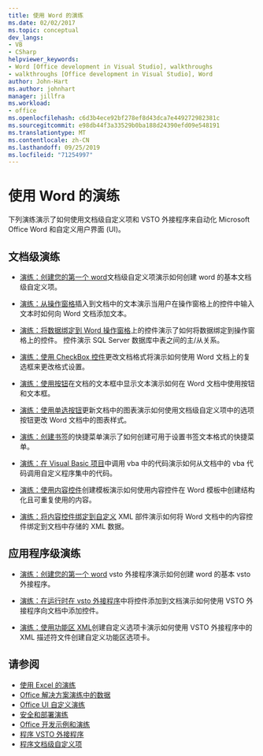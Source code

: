 ```yaml
---
title: 使用 Word 的演练
ms.date: 02/02/2017
ms.topic: conceptual
dev_langs:
- VB
- CSharp
helpviewer_keywords:
- Word [Office development in Visual Studio], walkthroughs
- walkthroughs [Office development in Visual Studio], Word
author: John-Hart
ms.author: johnhart
manager: jillfra
ms.workload:
- office
ms.openlocfilehash: c6d3b4ece92bf278ef8d43dca7e449272982381c
ms.sourcegitcommit: e98db44f3a33529b0ba188d24390efd09e548191
ms.translationtype: MT
ms.contentlocale: zh-CN
ms.lasthandoff: 09/25/2019
ms.locfileid: "71254997"
---
```

# <a name="walkthroughs-using-word"></a>使用 Word 的演练
  下列演练演示了如何使用文档级自定义项和 VSTO 外接程序来自动化 Microsoft Office Word 和自定义用户界面 (UI)。

## <a name="document-level-walkthroughs"></a>文档级演练
- [演练：创建您的第一个 word](../vsto/walkthrough-creating-your-first-document-level-customization-for-word.md)文档级自定义项演示如何创建 word 的基本文档级自定义项。

- [演练：从操作窗格](../vsto/walkthrough-inserting-text-into-a-document-from-an-actions-pane.md)插入到文档中的文本演示当用户在操作窗格上的控件中输入文本时如何向 Word 文档添加文本。

- [演练：将数据绑定到 Word 操作窗格](../vsto/walkthrough-binding-data-to-controls-on-a-word-actions-pane.md)上的控件演示了如何将数据绑定到操作窗格上的控件。 控件演示 SQL Server 数据库中表之间的主/从关系。

- [演练：使用 CheckBox 控件](../vsto/walkthrough-changing-document-formatting-using-checkbox-controls.md)更改文档格式将演示如何使用 Word 文档上的复选框来更改格式设置。

- [演练：使用按钮](../vsto/walkthrough-displaying-text-in-a-text-box-in-a-document-using-a-button.md)在文档的文本框中显示文本演示如何在 Word 文档中使用按钮和文本框。

- [演练：使用单选按钮](../vsto/walkthrough-updating-a-chart-in-a-document-using-radio-buttons.md)更新文档中的图表演示如何使用文档级自定义项中的选项按钮更改 Word 文档中的图表样式。

- [演练：创建书签](../vsto/walkthrough-creating-shortcut-menus-for-bookmarks.md)的快捷菜单演示了如何创建可用于设置书签文本格式的快捷菜单。

- [演练：在 Visual Basic 项目](../vsto/walkthrough-calling-code-from-vba-in-a-visual-basic-project.md)中调用 vba 中的代码演示如何从文档中的 vba 代码调用自定义程序集中的代码。

- [演练：使用内容控件](../vsto/walkthrough-creating-a-template-by-using-content-controls.md)创建模板演示如何使用内容控件在 Word 模板中创建结构化且可重复使用的内容。

- [演练：将内容控件绑定到自定义](../vsto/walkthrough-binding-content-controls-to-custom-xml-parts.md) XML 部件演示如何将 Word 文档中的内容控件绑定到文档中存储的 XML 数据。

## <a name="application-level-walkthroughs"></a>应用程序级演练
- [演练：创建您的第一个 word](../vsto/walkthrough-creating-your-first-vsto-add-in-for-word.md) vsto 外接程序演示如何创建 word 的基本 vsto 外接程序。

- [演练：在运行时在 vsto 外接程序](../vsto/walkthrough-adding-controls-to-a-document-at-run-time-in-a-vsto-add-in.md)中将控件添加到文档演示如何使用 VSTO 外接程序向文档中添加控件。

- [演练：使用功能区 XML](../vsto/walkthrough-creating-a-custom-tab-by-using-ribbon-xml.md)创建自定义选项卡演示如何使用 VSTO 外接程序中的 XML 描述符文件创建自定义功能区选项卡。

## <a name="see-also"></a>请参阅
- [使用 Excel 的演练](../vsto/walkthroughs-using-excel.md)
- [Office 解决方案演练中的数据](../vsto/data-in-office-solutions-walkthroughs.md)
- [Office UI 自定义演练](../vsto/office-ui-customization-walkthroughs.md)
- [安全和部署演练](../vsto/security-and-deployment-walkthroughs.md)
- [Office 开发示例和演练](../vsto/office-development-samples-and-walkthroughs.md)
- [程序 VSTO 外接程序](../vsto/programming-vsto-add-ins.md)
- [程序文档级自定义项](../vsto/programming-document-level-customizations.md)
